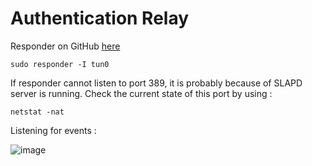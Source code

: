# Authentication Relay 

Responder on GitHub <a href="https://github.com/lgandx/Responder">here</a>

```
sudo responder -I tun0
```

If responder cannot listen to port 389, it is probably because of SLAPD server is running. Check the current state of this port by using :
```
netstat -nat
```

Listening for events :

![image](https://user-images.githubusercontent.com/97956863/231966809-0f5612a1-11a8-4451-9be6-809306e853ed.png)

